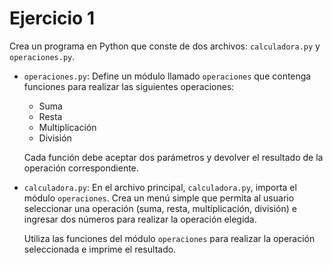 # Ejercicio 1
Crea un programa en Python que conste de dos archivos: `calculadora.py` y `operaciones.py`.

- `operaciones.py`: Define un módulo llamado `operaciones` que contenga funciones para realizar las siguientes operaciones:
  - Suma
  - Resta
  - Multiplicación
  - División

  Cada función debe aceptar dos parámetros y devolver el resultado de la operación correspondiente.

- `calculadora.py`: En el archivo principal, `calculadora.py`, importa el módulo `operaciones`. Crea un menú simple que permita al usuario seleccionar una operación (suma, resta, multiplicación, división) e ingresar dos números para realizar la operación elegida.

  Utiliza las funciones del módulo `operaciones` para realizar la operación seleccionada e imprime el resultado.